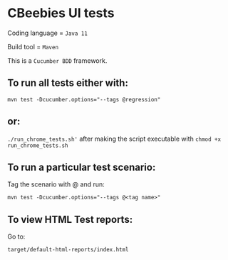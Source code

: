 # CBeebies UI tests
Coding language = `Java 11`

Build tool = `Maven`

This is a `Cucumber BDD` framework.

## To run all tests either with:
`mvn test -Dcucumber.options="--tags @regression"`

## or:
`./run_chrome_tests.sh'` after making the script executable with `chmod +x run_chrome_tests.sh`



## To run a particular test scenario:
Tag the scenario with @<tag name> and run:

`mvn test -Dcucumber.options="--tags @<tag name>"`

## To view HTML Test reports:
Go to:

`target/default-html-reports/index.html`
